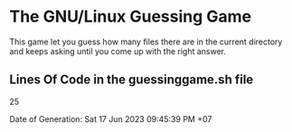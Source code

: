 # The GNU/Linux Guessing Game
This game let you guess how many files there are in the current directory and keeps asking until you come up with the right answer.
## Lines Of Code in the guessinggame.sh file
25

Date of Generation: Sat 17 Jun 2023 09:45:39 PM +07
